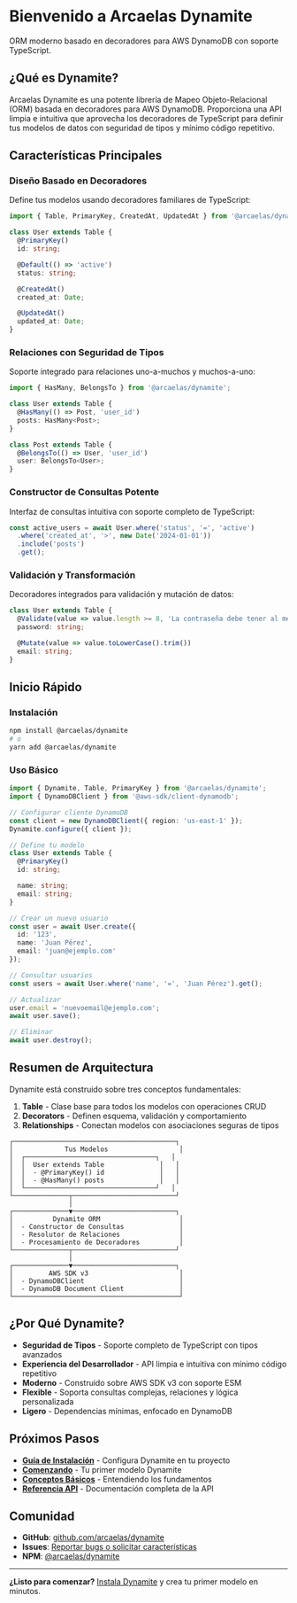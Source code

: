 # Bienvenido a Arcaelas Dynamite

ORM moderno basado en decoradores para AWS DynamoDB con soporte TypeScript.

## ¿Qué es Dynamite?

Arcaelas Dynamite es una potente librería de Mapeo Objeto-Relacional (ORM) basada en decoradores para AWS DynamoDB. Proporciona una API limpia e intuitiva que aprovecha los decoradores de TypeScript para definir tus modelos de datos con seguridad de tipos y mínimo código repetitivo.

## Características Principales

### Diseño Basado en Decoradores
Define tus modelos usando decoradores familiares de TypeScript:

```typescript
import { Table, PrimaryKey, CreatedAt, UpdatedAt } from '@arcaelas/dynamite';

class User extends Table {
  @PrimaryKey()
  id: string;

  @Default(() => 'active')
  status: string;

  @CreatedAt()
  created_at: Date;

  @UpdatedAt()
  updated_at: Date;
}
```

### Relaciones con Seguridad de Tipos
Soporte integrado para relaciones uno-a-muchos y muchos-a-uno:

```typescript
import { HasMany, BelongsTo } from '@arcaelas/dynamite';

class User extends Table {
  @HasMany(() => Post, 'user_id')
  posts: HasMany<Post>;
}

class Post extends Table {
  @BelongsTo(() => User, 'user_id')
  user: BelongsTo<User>;
}
```

### Constructor de Consultas Potente
Interfaz de consultas intuitiva con soporte completo de TypeScript:

```typescript
const active_users = await User.where('status', '=', 'active')
  .where('created_at', '>', new Date('2024-01-01'))
  .include('posts')
  .get();
```

### Validación y Transformación
Decoradores integrados para validación y mutación de datos:

```typescript
class User extends Table {
  @Validate(value => value.length >= 8, 'La contraseña debe tener al menos 8 caracteres')
  password: string;

  @Mutate(value => value.toLowerCase().trim())
  email: string;
}
```

## Inicio Rápido

### Instalación

```bash
npm install @arcaelas/dynamite
# o
yarn add @arcaelas/dynamite
```

### Uso Básico

```typescript
import { Dynamite, Table, PrimaryKey } from '@arcaelas/dynamite';
import { DynamoDBClient } from '@aws-sdk/client-dynamodb';

// Configurar cliente DynamoDB
const client = new DynamoDBClient({ region: 'us-east-1' });
Dynamite.configure({ client });

// Define tu modelo
class User extends Table {
  @PrimaryKey()
  id: string;

  name: string;
  email: string;
}

// Crear un nuevo usuario
const user = await User.create({
  id: '123',
  name: 'Juan Pérez',
  email: 'juan@ejemplo.com'
});

// Consultar usuarios
const users = await User.where('name', '=', 'Juan Pérez').get();

// Actualizar
user.email = 'nuevoemail@ejemplo.com';
await user.save();

// Eliminar
await user.destroy();
```

## Resumen de Arquitectura

Dynamite está construido sobre tres conceptos fundamentales:

1. **Table** - Clase base para todos los modelos con operaciones CRUD
2. **Decorators** - Definen esquema, validación y comportamiento
3. **Relationships** - Conectan modelos con asociaciones seguras de tipos

```
┌─────────────────────────────────────────┐
│             Tus Modelos                  │
│  ┌─────────────────────────────────┐   │
│  │  User extends Table              │   │
│  │  - @PrimaryKey() id              │   │
│  │  - @HasMany() posts              │   │
│  └─────────────────────────────────┘   │
└──────────────┬──────────────────────────┘
               │
┌──────────────▼──────────────────────────┐
│          Dynamite ORM                    │
│  - Constructor de Consultas              │
│  - Resolutor de Relaciones               │
│  - Procesamiento de Decoradores          │
└──────────────┬──────────────────────────┘
               │
┌──────────────▼──────────────────────────┐
│         AWS SDK v3                       │
│  - DynamoDBClient                        │
│  - DynamoDB Document Client              │
└──────────────────────────────────────────┘
```

## ¿Por Qué Dynamite?

- **Seguridad de Tipos** - Soporte completo de TypeScript con tipos avanzados
- **Experiencia del Desarrollador** - API limpia e intuitiva con mínimo código repetitivo
- **Moderno** - Construido sobre AWS SDK v3 con soporte ESM
- **Flexible** - Soporta consultas complejas, relaciones y lógica personalizada
- **Ligero** - Dependencias mínimas, enfocado en DynamoDB

## Próximos Pasos

- **[Guía de Instalación](installation.md)** - Configura Dynamite en tu proyecto
- **[Comenzando](guides/getting-started.md)** - Tu primer modelo Dynamite
- **[Conceptos Básicos](guides/core-concepts.md)** - Entendiendo los fundamentos
- **[Referencia API](api/table.md)** - Documentación completa de la API

## Comunidad

- **GitHub**: [github.com/arcaelas/dynamite](https://github.com/arcaelas/dynamite)
- **Issues**: [Reportar bugs o solicitar características](https://github.com/arcaelas/dynamite/issues)
- **NPM**: [@arcaelas/dynamite](https://www.npmjs.com/package/@arcaelas/dynamite)

---

**¿Listo para comenzar?** [Instala Dynamite](installation.md) y crea tu primer modelo en minutos.
